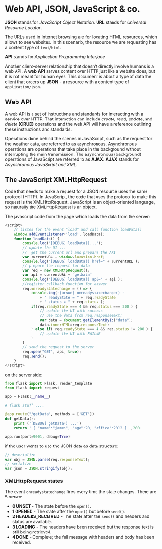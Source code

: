 # Web API, JSON, JavaScript & co.

**JSON** stands for *JavaScript Object Notation*.
**URL** stands for *Universal Resource Locator*.

The URLs used in Internet browsing are for locating HTML resources, which allows to see websites. In this scenario, the resource we are requesting has a content type of ```text/html```.

**API** stands for *Application Programming Interface* 

Another client–server relationship that doesn’t directly involve humans is a web API. A **web API** serves content over HTTP just like a website does, but it is not meant for human eyes. This document is about a type of data the client that orders up **JSON** - a resource with a content type of ```application/json```.


## Web API

A web API is a set of instructions and standards for interacting with a service over HTTP. That interaction can include *create*, *read*, *update*, and *delete* **(CRUD)** operations and the web API will have a reference outlining these instructions and standards.

Operations done behind the scenes in JavaScript, such as the request for the weather data, are referred to as asynchronous. Asynchronous operations are operations that take place in the background without interrupting the main transmission. The asynchronous (background) operations of JavaScript are referred to as **AJAX**. **AJAX** stands for *Asynchronous JavaScript and XML*. 

## The JavaScript XMLHttpRequest

Code that needs to make a request for a JSON resource uses the same protocol (HTTP). In JavaScript, the code that uses the protocol to make this request is the XMLHttpRequest. JavaScript is an object-oriented language, so naturally the XMLHttpRequest is an object. 

The javascript code from the page which loads the data from the server:

```javascript
<script>
    // listen for the event "load" and call function loadData()
    window.addEventListener('load', loadData);
    function loadData() {
        console.log("[DEBUG] loadData()...");
        // update the UI ...
        //  get the current url and prepare the API
        var currentURL = window.location.href;
        console.log("[DEBUG] loadData() href=" + currentURL );
        // prepare the request for data
        var req = new XMLHttpRequest();
        var api = currentURL + "getData"
        console.log("[DEBUG] loadData() api=" + api );
        //register callback function for answer
        req.onreadystatechange = () => {
            console.log("[DEBUG] onreadystatechange() "
                + " readyState = " + req.readyState 
                + " status = " + req.status );
            if(req.readyState === 4 && req.status === 200 ) {
                // update the UI with success 
                // use the data from req.responseText;
                var data = document.getElementById("data");
                data.innerHTML=req.responseText;
            } else if( req.readyState === 4 && req.status != 200 ) {
                // update the UI with FAILUE
            }
        }
        // send the request to the server
        req.open("GET", api, true);
        req.send();
    }
</script>
```

on the server side:

```python
from flask import Flask, render_template
from flask import request

app = Flask(__name__)

# flask stuff .... 

@app.route("/getData", methods = ['GET'])
def getData():
    print ('[DEBUG] getData() ...')
    return ' { "name":"james", "age":20, "office":2012 } ',200
    
app.run(port=9001, debug=True)
```

if the user wants to use the JSON data as data structure:

```javascript
// deserialize
var obj = JSON.parse(req.responseText);
// serialize
var json = JSON.stringify(obj);
```

### XMLHttpRequest states

The event ```onreadystatechange``` fires every time the state changes. There are 5 *states*:
+ **0 UNSET** - The state before the ```open()```.
+ **1 OPENED** - The state after the ```open()```  but before ```send()```.
+ **2 HEADERS_RECEIVED** - The state after the ```send()``` and headers and status are available.
+ **3 LOADING** - The headers have been received but the response text is still being retrieved.
+ **4 DONE** - Complete; the full message with headers and body has been received.
